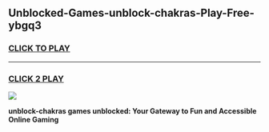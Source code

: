 
## Unblocked-Games-unblock-chakras-Play-Free-ybgq3
<h3>
<a href="https://premium76.site?title=unblock-chakras&ref=20M">CLICK TO PLAY</a></h3>
<hr>

<h3>
<a href="https://premium76.site?title=unblock-chakras&ref=20M">CLICK 2 PLAY</a>
  
</h3>

<a href="https://premium76.site?title=unblock-chakras&ref=19M"><img src="https://clearcache.store/games.png"></a>


**unblock-chakras games unblocked: Your Gateway to Fun and Accessible Online Gaming**
